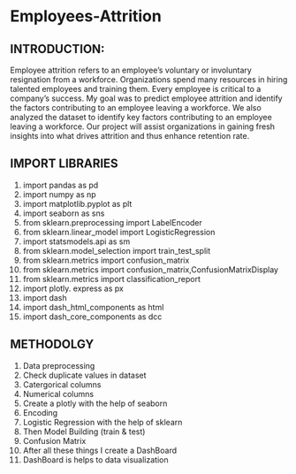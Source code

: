 # Employees-Attrition
## INTRODUCTION:
Employee attrition refers to an employee’s voluntary or involuntary resignation from a workforce.
Organizations spend many resources in hiring talented employees and training them. Every employee is critical to a company’s success. 
My goal was to predict employee attrition and identify the factors contributing to an employee leaving a workforce.
We also analyzed the dataset to identify key factors contributing to an employee leaving a workforce. 
Our project will assist organizations in gaining fresh insights into what drives attrition and thus enhance retention rate.

## IMPORT LIBRARIES
  1)  import pandas as pd
  2)  import numpy as np
  3)  import matplotlib.pyplot as plt
  4)  import seaborn as sns
  5)  from sklearn.preprocessing import LabelEncoder
  6)  from sklearn.linear_model import LogisticRegression
  7)  import statsmodels.api as sm
  8)  from sklearn.model_selection import train_test_split
  9)  from sklearn.metrics import confusion_matrix
 10)  from sklearn.metrics import confusion_matrix,ConfusionMatrixDisplay
 11)  from sklearn.metrics import classification_report
 12)  import plotly. express as px
 13)  import dash
 14)  import dash_html_components as html
 15)  import dash_core_components as dcc

## METHODOLGY
1)  Data preprocessing
2)  Check duplicate values in dataset
3)  Catergorical columns
4)  Numerical columns
5)  Create a plotly with the help of seaborn
6)  Encoding
7)  Logistic Regression with the help of sklearn
8)  Then Model Building (train & test)
9)  Confusion Matrix
10) After all these things I create a DashBoard
11) DashBoard is helps to data visualization
